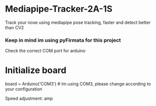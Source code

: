 # Mediapipe-Tracker-2A-1S
Track your nose using mediapipe pose tracking, faster and detect better than CV2

### Keep in mind im using pyFirmata for this project

Check the correct COM port for arduino
# Initialize board
board = Arduino('COM3') # Im using COM3, please change according to your configuration

Speed adjustment: amp
